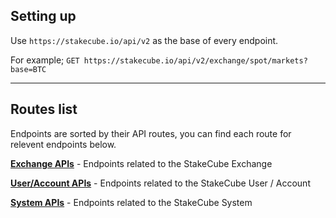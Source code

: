 ## Setting up

Use `https://stakecube.io/api/v2` as the base of every endpoint.

For example; `GET https://stakecube.io/api/v2/exchange/spot/markets?base=BTC`

---

## Routes list

Endpoints are sorted by their API routes, you can find each route for relevent endpoints below.

[**Exchange APIs**]() - Endpoints related to the StakeCube Exchange

[**User/Account APIs**]() - Endpoints related to the StakeCube User / Account

[**System APIs**]() - Endpoints related to the StakeCube System